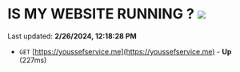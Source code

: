 # IS MY WEBSITE RUNNING ? [![](https://img.shields.io/static/v1?label=Sponsor&message=%E2%9D%A4&logo=GitHub&color=%23fe8e86)](https://github.com/sponsors/<username>)

Last updated: **2/26/2024, 12:18:28 PM**

- `GET` [https://youssefservice.me](https://youssefservice.me) - **Up** (227ms)
